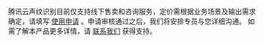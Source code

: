 腾讯云声纹识别目前仅支持线下售卖和咨询服务，定价需根据业务场景及输出需求确定，请填写 [使用申请](https://cloud.tencent.com/apply/p/ef2i3g9wq0f) 。申请审核通过之后，我们将安排专员与您详细沟通。
如需了解本产品更多详情，请 [联系我们](https://cloud.tencent.com/act/event/connect-service) 获得支持。
